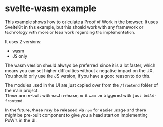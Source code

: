 # svelte-wasm example

This example shows how to calculate a Proof of Work in the browser. It uses SvelteKit in this example, but this should
work with any framework or technology with more or less work regarding the implementation.

It uses 2 versions:
- wasm
- JS only

The wasm version should always be preferred, since it is a lot faster, which means you can set higher difficulties
without a negative impact on the UX.  
You should only use the JS version, if you have a good reason to do this.

The modules used in the UI are just copied over from the `/frontend` folder of the main project.  
These are re-built with each release, or it can be triggered with `just build-frontend`.

In the future, these may be released via `npm` for easier usage and there might be pre-built component to give you
a head start on implementing PoW's in the UI.
